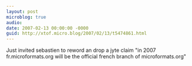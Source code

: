 ```yaml
---
layout: post
microblog: true
audio: 
date: 2007-02-13 00:00:00 -0000
guid: http://xtof.micro.blog/2007/02/13/t5474861.html
---
```

Just invited sebastien to reword an drop a jyte claim "in 2007 fr.microformats.org will be the official french branch of microformats.org"
